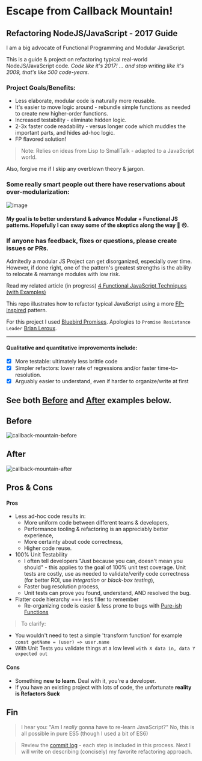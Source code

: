 # Escape from Callback Mountain!

## Refactoring NodeJS/JavaScript - 2017 Guide

I am a big advocate of Functional Programming and Modular JavaScript.

This is a guide & project on refactoring typical real-world NodeJS/JavaScript code. 
_Code like it's 2017! ... and stop writing like it's 2009, that's like 500 code-years._

### Project Goals/Benefits:

* Less elaborate, modular code is naturally more reusable.
* It's easier to move logic around - rebundle simple functions as needed to create new higher-order functions.
* Increased testability - eliminate hidden logic.
* 2-3x faster code readability - versus longer code which muddles the important parts, and hides ad-hoc logic.
* FP flavored solution!

> Note: Relies on ideas from Lisp to SmallTalk - adapted to a JavaScript world.

Also, forgive me if I skip any overblown theory & jargon. 


### Some really smart people out there have reservations about over-modularization:
![image](https://cloud.githubusercontent.com/assets/397632/25776158/12d0be56-3274-11e7-87c9-7dee8a5e4b09.png)

#### My goal is to better understand & advance Modular + Functional JS patterns. Hopefully I can sway some of the skeptics along the way :crossed_fingers: 😣.


### If anyone has feedback, fixes or questions, please create issues or PRs.

Admitedly a modular JS Project can get disorganized, especially over time. 
However, if done right, one of the pattern's greatest strengths is the ability to relocate & rearrange modules with low risk. 


Read my related article (in progress) [4 Functional JavaScript Techniques (with Examples)](https://github.com/justsml/blog/blob/master/_posts/functional-javascript-with-composition.md)

This repo illustrates how to refactor typical JavaScript using a more [FP-inspired](https://en.wikipedia.org/wiki/Functional_programming) pattern.

For this project I used [Bluebird Promises](http://bluebirdjs.com/docs/features.html). Apologies to `Promise Resistance Leader` [Brian Leroux](https://twitter.com/brianleroux).


----------

#### Qualitative and quantitative improvements include:

- [x] More testable: ultimately less brittle code
- [x] Simpler refactors: lower rate of regressions and/or faster time-to-resolution.
- [x] Arguably easier to understand, even if harder to organize/write at first

## See both [Before](#before) and [After](#after) examples below.

## Before

![callback-mountain-before](https://cloud.githubusercontent.com/assets/397632/25775652/5e49b444-3267-11e7-937c-8b786da9314a.png)

## After

![callback-mountain-after](https://cloud.githubusercontent.com/assets/397632/25775651/5e499aae-3267-11e7-8f08-2150730189b4.png)

## Pros & Cons

#### Pros

* Less ad-hoc code results in:
  * More uniform code between different teams & developers,
  * Performance tooling & refactoring is an appreciably better experience,
  * More certainty about code correctness,
  * Higher code reuse.
* 100% Unit Testability
  * I often tell developers "Just because you can, doesn't mean you should" - this applies to the goal of 100% unit test coverage. Unit tests are costly, use as needed to validate/verify code correctness (for better ROI, use _integration_ or _black-box testing_),
  * Faster bug resolution process,
  * Unit tests can prove you found, understand, AND resolved the bug.
* Flatter code hierarchy === less filler to remember
  * Re-organizing code is easier & less prone to bugs with [Pure-ish Functions](https://en.wikipedia.org/wiki/Pure_function)

> To clarify:
* You wouldn't need to test a simple 'transform function' for example `const getName = (user) => user.name`
* With Unit Tests you validate things at a low level `with X data in, data Y expected out`
  

#### Cons

* Something **new to learn**. Deal with it, you're a developer.
* If you have an existing project with lots of code, the unfortunate **reality is Refactors Suck**



## Fin

> I hear you: "Am I _really_ gonna have to re-learn JavaScript?"
No, this is all possible in pure ES5 (though I used a bit of ES6)

> Review the [commit log](https://github.com/justsml/escape-from-callback-mountain/commits/master) - each step is included in this process. Next I will write on describing (concisely) my favorite refactoring approach.

